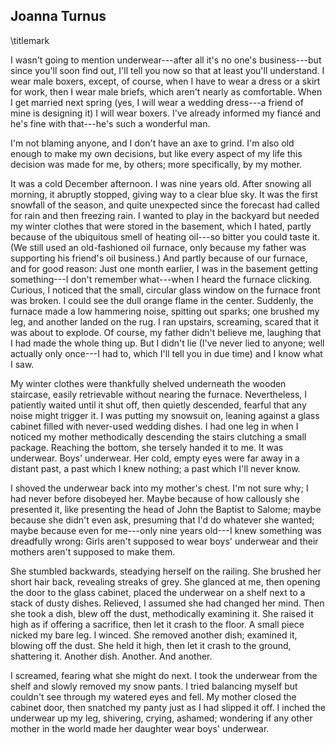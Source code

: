 ## Joanna Turnus
\titlemark

I wasn't going to mention underwear---after all it's no one's
business---but since you'll soon find out, I'll tell you now so that at
least you'll understand. I wear male boxers, except, of course, when I
have to wear a dress or a skirt for work, then I wear male briefs, which
aren't nearly as comfortable. When I get married next spring (yes, I
will wear a wedding dress---a friend of mine is designing it) I will
wear boxers. I've already informed my fiancé and he's fine with
that---he's such a wonderful man.

I'm not blaming anyone, and I don't have an axe to grind. I'm also old
enough to make my own decisions, but like every aspect of my life this
decision was made for me, by others; more specifically, by my mother.

It was a cold December afternoon. I was nine years old. After snowing
all morning, it abruptly stopped, giving way to a clear blue sky. It was
the first snowfall of the season, and quite unexpected since the
forecast had called for rain and then freezing rain. I wanted to play in
the backyard but needed my winter clothes that were stored in the
basement, which I hated, partly because of the ubiquitous smell of
heating oil---so bitter you could taste it. (We still used an
old-fashioned oil furnace, only because my father was supporting his
friend's oil business.) And partly because of our furnace, and for good
reason: Just one month earlier, I was in the basement getting
something---I don't remember what---when I heard the furnace clicking.
Curious, I noticed that the small, circular glass window on the furnace
front was broken. I could see the dull orange flame in the center.
Suddenly, the furnace made a low hammering noise, spitting out sparks;
one brushed my leg, and another landed on the rug. I ran upstairs,
screaming, scared that it was about to explode. Of course, my father
didn't believe me, laughing that I had made the whole thing up. But I
didn't lie (I've never lied to anyone; well actually only once---I had
to, which I'll tell you in due time) and I know what I saw.

My winter clothes were thankfully shelved underneath the wooden
staircase, easily retrievable without nearing the furnace. Nevertheless,
I patiently waited until it shut off, then quietly descended, fearful
that any noise might trigger it. I was putting my snowsuit on, leaning
against a glass cabinet filled with never-used wedding dishes. I had one
leg in when I noticed my mother methodically descending the stairs
clutching a small package. Reaching the bottom, she tersely handed it to
me. It was underwear. Boys' underwear. Her cold, empty eyes were far
away in a distant past, a past which I knew nothing; a past which I'll
never know.

I shoved the underwear back into my mother's chest. I'm not sure why; I
had never before disobeyed her. Maybe because of how callously she
presented it, like presenting the head of John the Baptist to Salome;
maybe because she didn't even ask, presuming that I'd do whatever she
wanted; maybe because even for me---only nine years old---I knew
something was dreadfully wrong: Girls aren't supposed to wear boys'
underwear and their mothers aren't supposed to make them.

She stumbled backwards, steadying herself on the railing. She brushed
her short hair back, revealing streaks of grey. She glanced at me, then
opening the door to the glass cabinet, placed the underwear on a shelf
next to a stack of dusty dishes. Relieved, I assumed she had changed her
mind. Then she took a dish, blew off the dust, methodically examining
it. She raised it high as if offering a sacrifice, then let it crash to
the floor. A small piece nicked my bare leg. I winced. She removed
another dish; examined it, blowing off the dust. She held it high, then
let it crash to the ground, shattering it. Another dish. Another. And
another.

I screamed, fearing what she might do next. I took the underwear from
the shelf and slowly removed my snow pants. I tried balancing myself but
couldn't see through my watered eyes and fell. My mother closed the
cabinet door, then snatched my panty just as I had slipped it off. I
inched the underwear up my leg, shivering, crying, ashamed; wondering if
any other mother in the world made her daughter wear boys' underwear.